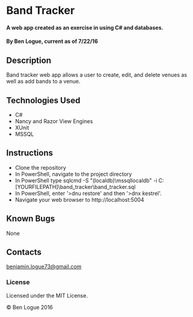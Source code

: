 # Band Tracker

#### A web app created as an exercise in using C# and databases.

#### By Ben Logue, current as of 7/22/16

## Description

Band tracker web app allows a user to create, edit, and delete venues as well as add bands to a venue.

## Technologies Used

* C#
* Nancy and Razor View Engines
* XUnit
* MSSQL

## Instructions

* Clone the repository
* In PowerShell, navigate to the project directory
* In PowerShell type sqlcmd -S "(localdb)\mssqllocaldb" -i C:\[YOURFILEPATH]\band_tracker\band_tracker.sql
* In PowerShell, enter '>dnu restore' and then '>dnx kestrel'.
* Navigate your web browser to http://localhost:5004

## Known Bugs

None

## Contacts

benjamin.logue73@gmail.com

### License

Licensed under the MIT License.

&copy; Ben Logue 2016
